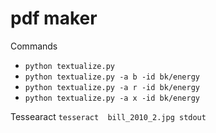# pdf maker
Commands
- `python textualize.py`
- `python textualize.py -a b -id bk/energy`
- `python textualize.py -a r -id bk/energy`
- `python textualize.py -a x -id bk/energy`


Tessearact
`tesseract  bill_2010_2.jpg stdout`